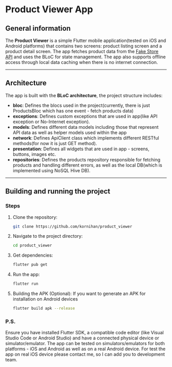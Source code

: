 # Product Viewer App

## General information

The **Product Viewer** is a simple Flutter mobile application(tested on iOS and Android platforms) that contains two screens: product listing
screen and a product detail screen. The app fetches product data from the [Fake Store API](https://fakestoreapi.com/) and uses the BLoC for state management. The app also supports offline access through local data caching when there is no internet connection.

---

## Architecture

The app is built with the **BLoC architecture**, the project structure includes:
- **bloc**: Defines the blocs used in the project(currently, there is just ProductsBloc which has one event - fetch products data)
- **exceptions**: Defines custom exceptions that are used in app(like API exception or No-Internet exception).
- **models**: Defines different data models including those that represent API data as well as helper models used within the app
- **network**: Defines ApiClient class which implements different RESTful methods(for now it is just GET method).
- **presentation**: Defines all widgets that are used in app - screens, buttons, images etc.
- **repositories**: Defines the products repository responsible for fetching products and handling different errors, as well as 
the local DB(which is implemented using NoSQL Hive DB).


---

## Building and running the project

### Steps
1. Clone the repository:
   ```bash
   git clone https://github.com/kornihan/product_viewer
2. Navigate to the project directory:
   ```bash
   cd product_viewer
3. Get dependencies:
   ```bash
   flutter pub get
4. Run the app:
   ```bash
   flutter run
5. Building the APK (Optional):
    If you want to generate an APK for installation on Android devices
   ```bash
   flutter build apk --release
### P.S.

Ensure you have installed Flutter SDK, a compatible code editor (like Visual Studio Code or Android Studio) and have a connected physical device or 
simulator/emulator. The app can be tested on simulators/emulators for both platforms - iOS and Android as well as on a real Android device. For test 
the app on real iOS device please contact me, so I can add you to development team.